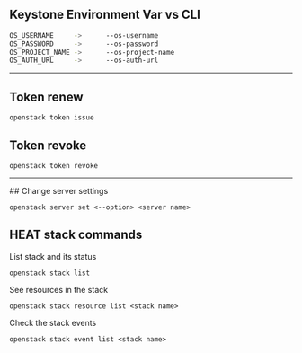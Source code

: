 ## Keystone Environment Var vs CLI

``` bash
OS_USERNAME     ->      --os-username
OS_PASSWORD     ->      --os-password
OS_PROJECT_NAME ->      --os-project-name
OS_AUTH_URL     ->      --os-auth-url
```
---

## Token renew

``` openstack token issue ```

## Token revoke

``` openstack token revoke ```

---

## Change server settings
```
openstack server set <--option> <server name>
```


## HEAT stack commands

List stack and its status

``` openstack stack list ```

See resources in the stack

``` openstack stack resource list <stack name> ```

Check the stack events

``` openstack stack event list <stack name> ```


